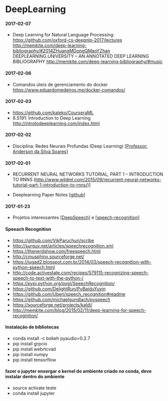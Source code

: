 # DeepLearning
#### 2017-02-07
- Deep Learning for Natural Language Processing:  https://github.com/oxford-cs-deepnlp-2017/lectures 
http://memkite.com/deep-learning-bibliography/#2014ZHuangMDongQMaoYZhan
DEEPLEARNING.UNIVERSITY – AN ANNOTATED DEEP LEARNING BIBLIOGRAPHY http://memkite.com/deep-learning-bibliography/#music
  
#### 2017-02-06
- Comandos úteis de gerenciamento do docker https://www.eduardomedeiros.me/docker-comandos/

#### 2017-02-03
- https://github.com/kaleko/CourseraML
- 6.S191: Introduction to Deep Learning http://introtodeeplearning.com/index.html

#### 2017-02-02
- Disciplina: Redes Neurais Profundas (Deep Learning)  [[Professor: Anderson da Silva Soares](http://www.inf.ufg.br/~anderson/deeplearning/)]

#### 2017-02-01

- RECURRENT NEURAL NETWORKS TUTORIAL, PART 1 – INTRODUCTION TO RNNS (http://www.wildml.com/2015/09/recurrent-neural-networks-tutorial-part-1-introduction-to-rnns/)]

- Deeplearning Paper Notes [[github](https://github.com/dennybritz/deeplearning-papernotes)]

#### 2017-01-23

- Projetos interessantes [[DeepSpeech](https://github.com/mozilla/DeepSpeech)] e [[speech-recognition](https://github.com/pannous/tensorflow-speech-recognition)] 

#### Speeach Recognition

- https://github.com/VikParuchuri/scribe
- http://surguy.net/articles/speechrecognition.xml
- https://thenerdshow.com/freespeech.html
- http://cmusphinx.sourceforge.net/
- https://jugad2.blogspot.com.br/2014/03/speech-recognition-with-python-speech.html
- http://code.activestate.com/recipes/579115-recognizing-speech-speech-to-text-with-the-python-/
- https://pypi.python.org/pypi/SpeechRecognition/
- https://github.com/DelightRun/PyBaiduYuyin
- https://github.com/Uberi/speech_recognition#readme
- https://github.com/michaelgundlach/pyspeech
- https://sourceforge.net/projects/kaldi/
- http://memkite.com/blog/2015/02/11/deep-learning-for-speech-recognition/

#### Instalação de bibliotecas 
- conda install -c bokeh pyaudio=0.2.7
- pip install grpcio
- pip install webrtcvad
- pip install numpy
- pip install tensorflow
#### fazer o jupyter enxergar o kernel do ambiente criado no conda, deve instalar dentro do ambiente 
  - source activate teste
  - conda install jupyter
